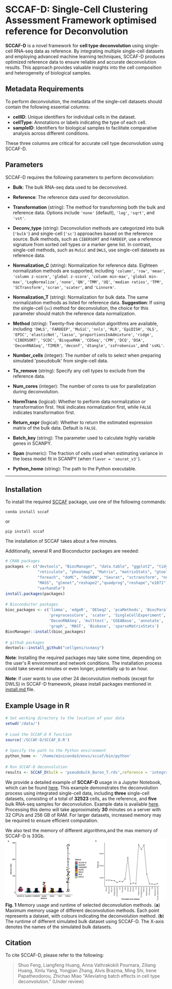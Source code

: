 # SCCAF-D: Single-Cell Clustering Assessment Framework optimised reference for Deconvolution
**SCCAF-D** is a novel framework for **cell type deconvolution** using single-cell RNA-seq data as reference. By integrating multiple single-cell datasets and employing advanced machine learning techniques, SCCAF-D produces optimized reference data to ensure reliable and accurate deconvolution results. This approach provides valuable insights into the cell composition and heterogeneity of biological samples.

## Metadata Requirements

To perform deconvolution, the metadata of the single-cell datasets should contain the following essential columns:

- **cellID**: Unique identifiers for individual cells in the dataset.
- **cellType**: Annotations or labels indicating the type of each cell.
- **sampleID**: Identifiers for biological samples to facilitate comparative analysis across different conditions.

These three columns are critical for accurate cell type deconvolution using SCCAF-D.

## Parameters

SCCAF-D requires the following parameters to perform deconvolution:
   - **Bulk**: The bulk RNA-seq data used to be deconvolved.
   - **Reference**: The reference data used for deconvolution.
   - **Transformation** (string): The method for transforming both the bulk and reference data. Options include `'none'` (default), `'log'`, `'sqrt'`, and `'vst'`.
   - **Deconv_type** (string): Deconvolution methods are categorized into bulk (`'bulk'`) and single-cell (`'sc'`) approaches based on the reference source. Bulk methods, such as `CIBERSORT` and `FARDEEP`, use a reference signature from sorted cell types or a marker gene list. In contrast, single-cell methods, such as `MuSiC` and `DWLS`, use single-cell datasets as reference data.
   - **Normalization_C** (string): Normalization for reference data. Eighteen normalization methods are supported, including `'column'`, `'row'`, `'mean'`, `'column z-score'`, `'global z-score'`, `'column min-max'`, `'global min-max'`, `'LogNormalize'`, `'none'`, `'QN'`, `'TMM'`, `'UQ'`, `'median ratios'`, `'TPM'`, `'SCTransform'`, `'scran'`, `'scater'`, and `'Linnorm'`.

   - **Normalization_T** (string): Normalization for bulk data. The same normalization methods as listed for reference data. **Suggestion**: If using the single-cell (`sc`) method for deconvolution, the choice for this parameter should match the reference data normalization.

   - **Method** (string): Twenty-five deconvolution algorithms are available, including `'DWLS'`, `'FARDEEP'`, `'MuSiC'`, `'nnls'`, `'RLR'`, `'EpiDISH'`, `'OLS'`, `'EPIC'`, `'elasticNet'`, `'lasso'`, `'proportionsInAdmixture'`, `'ridge'`, `'CIBERSORT'`, `'SCDC'`, `'BisqueRNA'`, `'CDSeq'`, `'CPM'`, `'DCQ'`, `'DSA'`, `'DeconRNASeq'`, `'TIMER'`, `'deconf'`, `'dtangle'`, `'ssFrobenius'`, and `'ssKL'`.
   - **Number_cells** (integer): The number of cells to select when preparing simulated 'pseudobulk' from single-cell data.
   - **To_remove** (string): Specify any cell types to exclude from the reference data.
   - **Num_cores** (integer): The number of cores to use for parallelization during deconvolution.
   - **NormTrans** (logical): Whether to perform data normalization or transformation first. `TRUE` indicates normalization first, while `FALSE` indicates transformation first.
   - **Return_expr** (logical): Whether to return the estimated expression matrix of the bulk data. Default is `FALSE`.
   - **Batch_key** (string): The parameter used to calculate highly variable genes in SCANPY.
   - **Span** (numeric): The fraction of cells used when estimating variance in the loess model fit in SCANPY (when `flavor = 'seurat_v3'`).
   - **Python_home** (string): The path to the Python executable.

----

## Installation

To install the required [SCCAF](https://github.com/SCCAF/sccaf) package, use one of the following commands:

```shell
conda install sccaf
```

or

```shell
pip install sccaf
```

The installation of SCCAF takes about a few minutes.

Additionally, several R and Bioconductor packages are needed:

```R
# CRAN packages
packages <- c("devtools", "BiocManager", "data.table", "ggplot2", "tidyverse", 
              "reticulate", "pheatmap", "Matrix", "matrixStats", "gtools",
              "foreach", "doMC", "doSNOW", "Seurat", "sctransform", "nnls", 
              "MASS", "glmnet","reshape2","quadprog","reshape","e1071","Seurat","ROCR",
              "varhandle")
install.packages(packages)

# Bioconductor packages
bioc_packages <- c('limma', 'edgeR', 'DESeq2', 'pcaMethods', 'BiocParallel', 
                   'preprocessCore', 'scater', 'SingleCellExperiment', 'Linnorm',
                   'DeconRNASeq', 'multtest', 'GSEABase', 'annotate', 'genefilter', 
                   'graph', 'MAST', 'Biobase', 'sparseMatrixStats')
BiocManager::install(bioc_packages)

# github packages
devtools::install_github("cellgeni/sceasy")
```

**Note**: Installing the required packages may take some time, depending on the user's R environment and network conditions. The installation process could take several minutes or even longer, potentially up to an hour.

**Note**: if user wants to use other 24 deconvolution methods (except for DWLS) in SCCAF-D framework, please install packages mentioned in <a href="https://github.com/rnacentre/SCCAF-D/blob/main/install.md"> install.md </a> file. 
## Example Usage in R

```R
# Set working directory to the location of your data
setwd('/data/')

# Load the SCCAF-D R function
source('/SCCAF-D/SCCAF_D.R')

# Specify the path to the Python environment
python_home <- '/home/miniconda3/envs/sccaf/bin/python'

# Run SCCAF-D deconvolution
results <- SCCAF_D(bulk = 'pseudobulk_Baron_T.rds',reference = 'integrated_baron.rds',python_home='/home/miniconda3/envs/sccaf/bin/python')
```
We provide a detailed example of **SCCAF-D** usage in a Jupyter Notebook, which can be found [here](https://github.com/rnacentre/SCCAF-D/blob/main/SCCAF-D%20example.ipynb). This example demonstrates the deconvolution process using integrated single-cell data, including **three** single-cell datasets, consisting of a total of **32523** cells, as the reference, and **five** bulk RNA-seq samples for deconvolution. Example data is available <a href="https://drive.google.com/drive/folders/1nMCtnaRN-5c-Tv5KxXl4QbXqOW1faxVz?usp=drive_link"> here</a>. Processing this demo will take approximately **30** minutes on a server with 32 CPUs and 256 GB of RAM. For larger datasets, increased memory may be required to ensure efficient computation.

We also test the memory of different algorithms,and the max memory of SCCAF-D is 33Gb.
![memory](https://github.com/rnacentre/SCCAF-D/blob/main/data/github%E6%97%B6%E9%97%B4%E5%86%85%E5%AD%98.png)
**Fig. 1** Memory usage and runtime of selected deconvolution methods. (**a**) Maximum memory usage of different deconvolution methods. Each point represents a dataset, with colours indicating the deconvolution method. (**b**) The runtime of different simulated bulk dataset using SCCAF-D. The X-axis denotes the names of the simulated bulk datasets.



## Citation
To cite SCCAF-D, please refer to the following:

> Shuo Feng, Liangfeng Huang, Anna Vathrakokili Pournara, Ziliang Huang, Xinlu Yang, Yongjian Zhang, Alvis Brazma, Ming Shi, Irene Papatheodorou, Zhichao Miao "Alleviating batch effects in cell type deconvolution." (Under review)
